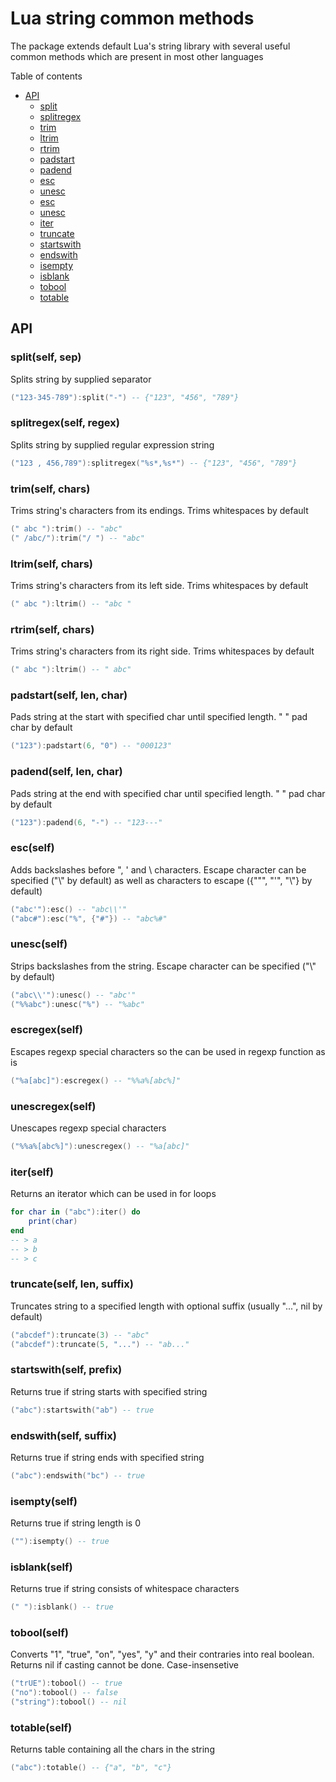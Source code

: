 # Lua string common methods
The package extends default Lua's string library with several useful common methods which are present in most other languages

Table of contents
- [API](#api)
	- [split](#split)
	- [splitregex](#splitregex)
	- [trim](#trim)
	- [ltrim](#ltrim)
	- [rtrim](#rtrim)
	- [padstart](#padstart)
	- [padend](#padend)
	- [esc](#esc)
	- [unesc](#unesc)
	- [esc](#escregex)
	- [unesc](#unescregex)
	- [iter](#iter)
	- [truncate](#truncate)
	- [startswith](#startswith)
	- [endswith](#endswith)
	- [isempty](#isempty)
	- [isblank](#isblank)
	- [tobool](#tobool)
	- [totable](#totable)

## API

<a id="split"></a>

### split(self, sep)
Splits string by supplied separator
```lua
("123-345-789"):split("-") -- {"123", "456", "789"}
```

<a id="splitregex"></a>

### splitregex(self, regex)
Splits string by supplied regular expression string
```lua
("123 , 456,789"):splitregex("%s*,%s*") -- {"123", "456", "789"}
```

<a id="trim"></a>

### trim(self, chars)
Trims string's characters from its endings. Trims whitespaces by default
```lua
(" abc "):trim() -- "abc"
(" /abc/"):trim("/ ") -- "abc"
```

<a id="ltrim"></a>

### ltrim(self, chars)
Trims string's characters from its left side. Trims whitespaces by default
```lua
(" abc "):ltrim() -- "abc "
```

<a id="rtrim"></a>

### rtrim(self, chars)
Trims string's characters from its right side. Trims whitespaces by default
```lua
(" abc "):ltrim() -- " abc"
```

<a id="padstart"></a>

### padstart(self, len, char)
Pads string at the start with specified char until specified length. " " pad char by default
```lua
("123"):padstart(6, "0") -- "000123"
```

<a id="padend"></a>

### padend(self, len, char)
Pads string at the end with specified char until specified length. " " pad char by default
```lua
("123"):padend(6, "-") -- "123---"
```

<a id="esc"></a>

### esc(self)
Adds backslashes before ", ' and \ characters. Escape character can be specified ("\\" by default) as well as characters to escape ({"\"", "'", "\\"} by default)
```lua
("abc'"):esc() -- "abc\\'"
("abc#"):esc("%", {"#"}) -- "abc%#"
```

<a id="unesc"></a>

### unesc(self)
Strips backslashes from the string. Escape character can be specified ("\\" by default)
```lua
("abc\\'"):unesc() -- "abc'"
("%%abc"):unesc("%") -- "%abc"
```

<a id="escregex"></a>

### escregex(self)
Escapes regexp special characters so the can be used in regexp function as is
```lua
("%a[abc]"):escregex() -- "%%a%[abc%]"
```

<a id="unescregex"></a>

### unescregex(self)
Unescapes regexp special characters
```lua
("%%a%[abc%]"):unescregex() -- "%a[abc]"
```


<a id="iter"></a>

### iter(self)
Returns an iterator which can be used in for loops
```lua
for char in ("abc"):iter() do
	print(char)
end
-- > a
-- > b
-- > c
```

<a id="truncate"></a>

### truncate(self, len, suffix)
Truncates string to a specified length with optional suffix (usually "...", nil by default)
```lua
("abcdef"):truncate(3) -- "abc"
("abcdef"):truncate(5, "...") -- "ab..."
```

<a id="startswith"></a>

### startswith(self, prefix)
Returns true if string starts with specified string
```lua
("abc"):startswith("ab") -- true
```

<a id="endswith"></a>

### endswith(self, suffix)
Returns true if string ends with specified string
```lua
("abc"):endswith("bc") -- true
```

<a id="isempty"></a>

### isempty(self)
Returns true if string length is 0
```lua
(""):isempty() -- true
```

<a id="isblank"></a>

### isblank(self)
Returns true if string consists of whitespace characters
```lua
(" "):isblank() -- true
```

<a id="tobool"></a>

### tobool(self)
Converts "1", "true", "on", "yes", "y" and their contraries into real boolean. Returns nil if casting cannot be done. Case-insensetive
```lua
("trUE"):tobool() -- true
("no"):tobool() -- false
("string"):tobool() -- nil
```

<a id="totable"></a>

### totable(self)
Returns table containing all the chars in the string
```lua
("abc"):totable() -- {"a", "b", "c"}
```

